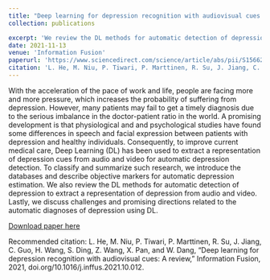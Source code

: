 ```yaml
---
title: "Deep learning for depression recognition with audiovisual cues: A review"
collection: publications

excerpt: 'We review the DL methods for automatic detection of depression.' 
date: 2021-11-13
venue: 'Information Fusion'
paperurl: 'https://www.sciencedirect.com/science/article/abs/pii/S1566253521002207'
citation: 'L. He, M. Niu, P. Tiwari, P. Marttinen, R. Su, J. Jiang, C. Guo, H. Wang, S. Ding, Z. Wang, X. Pan, and W. Dang, “Deep learning for depression recognition with audiovisual cues: A review,” Information Fusion, 2021, doi.org/10.1016/j.inffus.2021.10.012'.
---
```

With the acceleration of the pace of work and life, people are facing more and more pressure, which increases the probability of suffering from depression. However, many patients may fail to get a timely diagnosis due to the serious imbalance in the doctor-patient ratio in the world. A promising development is that physiological and and psychological studies have found some differences in speech and facial expression between patients with depression and healthy individuals. Consequently, to improve current medical care, Deep Learning (DL) has been used to extract a representation of depression cues from audio and video for automatic depression detection. To classify and summarize such research, we introduce the databases and describe objective markers for automatic depression estimation. We also review the DL methods for automatic detection of depression to extract a representation of depression from audio and video. Lastly, we discuss challenges and promising directions related to the automatic diagnoses of depression using DL.

[Download paper here](https://github.com/prayagtiwari/prayagtiwari.github.io/tree/master/files/INF.pdf)

Recommended citation:  L. He, M. Niu, P. Tiwari, P. Marttinen, R. Su, J. Jiang, C. Guo, H. Wang, S. Ding, Z. Wang, X. Pan, and W. Dang, “Deep learning for depression recognition with audiovisual cues: A review,” Information Fusion, 2021, doi.org/10.1016/j.inffus.2021.10.012.
